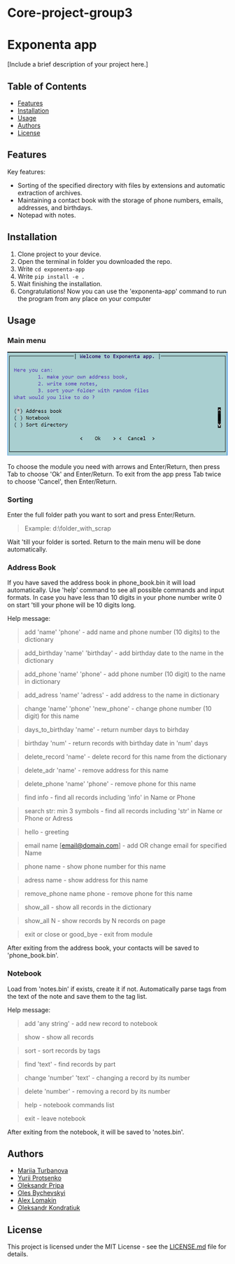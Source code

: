 # Core-project-group3

# Exponenta app

[Include a brief description of your project here.]

## Table of Contents

- [Features](#features)
- [Installation](#installation)
- [Usage](#usage)
- [Authors](#authors)
- [License](#license)

## Features

Key features:
- Sorting of the specified directory with files by extensions and automatic extraction of archives.
- Maintaining a contact book with the storage of phone numbers, emails, addresses, and birthdays.
- Notepad with notes.

## Installation

1. Clone project to your device. 
2. Open the terminal in folder you downloaded the repo.
3. Write `cd exponenta-app`
4. Write `pip install -e .`
5. Wait finishing the installation.
6. Congratulations! Now you can use the 'exponenta-app' command to run the program from any place on your computer



## Usage

### Main menu

![Screenshot of the main menu](main-menu.png)

To choose the module you need with arrows and Enter/Return, then press Tab to choose 'Ok' and Enter/Return. 
To exit from the app press Tab twice to choose 'Cancel', then Enter/Return.

### Sorting 

Enter the full folder path you want to sort and press Enter/Return.

> Example: d:\folder_with_scrap

Wait 'till your folder is sorted. 
Return to the main menu will be done automatically.

### Address Book

If you have saved the address book in phone_book.bin it will load automatically.
Use 'help' command to see all possible commands and input formats.
In case you have less than 10 digits in your phone number write 0 on start 'till your phone will be 10 digits long.

Help message:

> add 'name' 'phone'  - add name and phone number (10 digits) to the dictionary

> add_birthday 'name' 'birthday' - add birthday date to the name in the dictionary

> add_phone 'name' 'phone' - add phone number (10 digit) to the name in dictionary

> add_adress 'name' 'adress' - add address to the name in dictionary

> change 'name' 'phone' 'new_phone' - change phone number (10 digit) for this name

> days_to_birthday 'name' - return number days to birhday

> birthday 'num' - return records with birthday date in 'num' days

> delete_record 'name' - delete record for this name from the dictionary

> delete_adr 'name' - remove address for this name

> delete_phone 'name' 'phone' - remove phone for this name

> find info - find all records including 'info' in Name or Phone

> search str: min 3 symbols - find all records including 'str' in Name or Phone or Adress

> hello - greeting

> email name [email@domain.com] - add OR change email for specified Name

> phone name - show phone number for this name

> adress name - show address for this name

> remove_phone name phone - remove phone for this name

> show_all  -  show all records in the dictionary

> show_all N - show records by N records on page

> exit or close or good_bye - exit from module

After exiting from the address book, your contacts will be saved to 'phone_book.bin'.

### Notebook

Load from 'notes.bin' if exists, create it if not.
Automatically parse tags from the text of the note and save them to the tag list.

Help message:

> add 'any string'       - add new record to notebook

> show                   - show all records

> sort                   - sort records by tags

> find 'text'            - find records by part

> change 'number' 'text' - changing a record by its number

> delete 'number'        - removing a record by its number

> help                   - notebook commands list

> exit                   - leave notebook

After exiting from the notebook, it will be saved to 'notes.bin'.

## Authors

+ [Mariia Turbanova](https://github.com/UreshiiSushi)
+ [Yurii Protsenko](https://github.com/JurijProcenko)
+ [Oleksandr Pripa](https://github.com/olpripa)
+ [Oles Bychevskyi](https://github.com/olesbychevsky)
+ [Alex Lomakin](https://github.com/lomakina0612)
+ [Oleksandr Kondratiuk](https://github.com/1Oleksandr)

## License

This project is licensed under the MIT License - see the [LICENSE.md](LICENSE.md) file for details.



